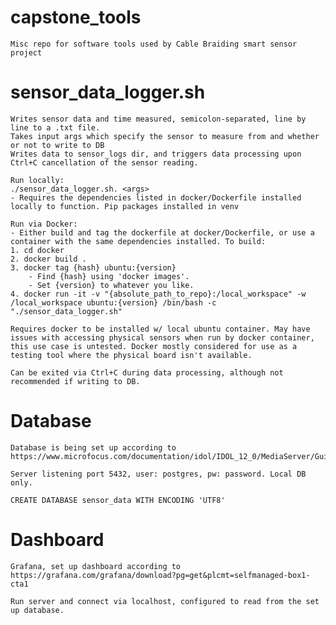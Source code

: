 # capstone_tools
    Misc repo for software tools used by Cable Braiding smart sensor project

# sensor_data_logger.sh
    Writes sensor data and time measured, semicolon-separated, line by line to a .txt file.
    Takes input args which specify the sensor to measure from and whether or not to write to DB
    Writes data to sensor_logs dir, and triggers data processing upon Ctrl+C cancellation of the sensor reading.

    Run locally:
    ./sensor_data_logger.sh. <args>
    - Requires the dependencies listed in docker/Dockerfile installed locally to function. Pip packages installed in venv

    Run via Docker:
    - Either build and tag the dockerfile at docker/Dockerfile, or use a container with the same dependencies installed. To build:
    1. cd docker
    2. docker build .
    3. docker tag {hash} ubuntu:{version}
        - Find {hash} using 'docker images'.
        - Set {version} to whatever you like.
    4. docker run -it -v "{absolute_path_to_repo}:/local_workspace" -w /local_workspace ubuntu:{version} /bin/bash -c "./sensor_data_logger.sh" 

    Requires docker to be installed w/ local ubuntu container. May have issues with accessing physical sensors when run by docker container, this use case is untested. Docker mostly considered for use as a testing tool where the physical board isn't available.

    Can be exited via Ctrl+C during data processing, although not recommended if writing to DB.

# Database
    Database is being set up according to https://www.microfocus.com/documentation/idol/IDOL_12_0/MediaServer/Guides/html/English/Content/Getting_Started/Configure/_TRN_Set_up_PostgreSQL.htm

    Server listening port 5432, user: postgres, pw: password. Local DB only.

    CREATE DATABASE sensor_data WITH ENCODING 'UTF8'

# Dashboard
    Grafana, set up dashboard according to https://grafana.com/grafana/download?pg=get&plcmt=selfmanaged-box1-cta1
    
    Run server and connect via localhost, configured to read from the set up database.